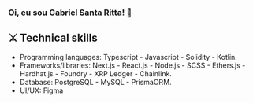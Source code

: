 ### Oi, eu sou Gabriel Santa Ritta! 👋

## ⚔️ Technical skills
- Programming languages: Typescript - Javascript - Solidity - Kotlin.
- Frameworks/libraries: Next.js - React.js - Node.js - SCSS - Ethers.js - Hardhat.js - Foundry - XRP Ledger - Chainlink.
- Database: PostgreSQL - MySQL - PrismaORM.
- UI/UX: Figma
###


      

 
 
